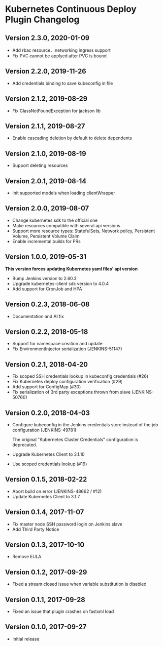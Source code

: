 # Kubernetes Continuous Deploy Plugin Changelog

## Version 2.3.0, 2020-01-09
* Add rbac resource、networking ingress support
* Fix PVC cannot be applyed after PVC is bound

## Version 2.2.0, 2019-11-26
* Add credentials binding to save kubeconfig in file

## Version 2.1.2, 2019-08-29
* Fix ClassNotFoundException for jackson lib

## Version 2.1.1, 2019-08-27
* Enable cascading deletion by default to delete dependents

## Version 2.1.0, 2019-08-19
* Support deleting resources

## Version 2.0.1, 2019-08-14
* Init supported models when loading clientWrapper

## Version 2.0.0, 2019-08-07
* Change kubernetes sdk to the official one
* Make resources compatible with several api versions
* Support more resource types: StatefulSets, Network policy, Persistent Volume, Persistent Volume Claim
* Enable incremental builds for PRs

## Version 1.0.0, 2019-05-31
**This version forces updating Kubernetes yaml files' api version**
* Bump Jenkins version to 2.60.3
* Upgrade kubernetes-client sdk version to 4.0.4
* Add support for CronJob and HPA

## Version 0.2.3, 2018-06-08
* Documentation and AI fix

## Version 0.2.2, 2018-05-18
* Support for namespace creation and update
* Fix EnvironmentInjector serialization (JENKINS-51147)

## Version 0.2.1, 2018-04-20
* Fix scoped SSH credentials lookup in kubeconfig credentials (#26)
* Fix Kubernetes deploy configuration verification (#29)
* Add support for ConfigMap (#30)
* Fix serialization of 3rd party exceptions thrown from slave (JENKINS-50760)

## Version 0.2.0, 2018-04-03
* Configure kubeconfig in the Jenkins credentials store instead of the job configuration (JENKINS-49781)

   The original "Kubernetes Cluster Credentials" configuration is deprecated.
* Upgrade Kubernetes Client to 3.1.10
* Use scoped credentials lookup (#19)

## Version 0.1.5, 2018-02-22
* Abort build on error (JENKINS-48662 / #12)
* Update Kubernetes Client to 3.1.7

## Version 0.1.4, 2017-11-07
* Fix master node SSH password login on Jenkins slave
* Add Third Party Notice

## Version 0.1.3, 2017-10-10
* Remove EULA

## Version 0.1.2, 2017-09-29
* Fixed a stream closed issue when variable substitution is disabled

## Version 0.1.1, 2017-09-28
* Fixed an issue that plugin crashes on fastxml load

## Version 0.1.0, 2017-09-27
* Initial release
